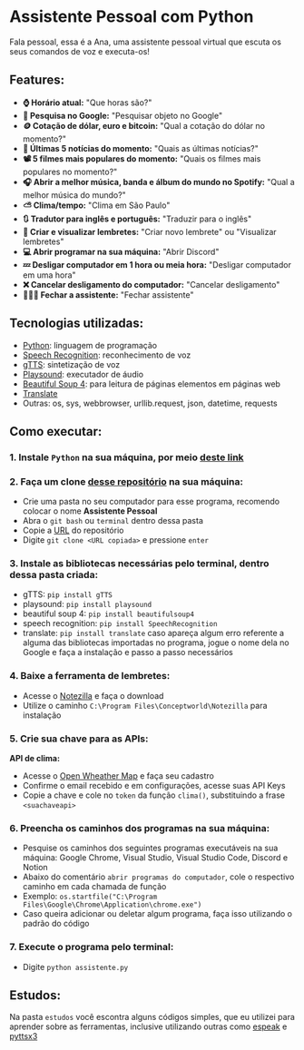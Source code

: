 # Assistente Pessoal com Python

Fala pessoal, essa é a Ana, uma assistente pessoal virtual que escuta os seus comandos de voz e executa-os!

## Features:
* **⌚ Horário atual:** "Que horas são?"<br>
* **🔎 Pesquisa no Google:** "Pesquisar objeto no Google"<br>
* **🪙 Cotação de dólar, euro e bitcoin:** "Qual a cotação do dólar no momento?"<br>
* **📰 Últimas 5 notícias do momento:** "Quais as últimas notícias?"<br>
* **📽️ 5 filmes mais populares do momento:** "Quais os filmes mais populares no momento?"<br>
* **🎧 Abrir a melhor música, banda e álbum do mundo no Spotify:** "Qual a melhor música do mundo?"<br>
* **⛅ Clima/tempo:** "Clima em São Paulo"<br>
* **🔃 Tradutor para inglês e português:** "Traduzir para o inglês"<br>
* **📒 Criar e visualizar lembretes:** "Criar novo lembrete" ou "Visualizar lembretes"<br>
* **💻 Abrir programar na sua máquina:** "Abrir Discord"<br>
* **💤 Desligar computador em 1 hora ou meia hora:** "Desligar computador em uma hora"<br>
* **❌ Cancelar desligamento do computador:** "Cancelar desligamento"<br>
* **🙋🏽‍♀️ Fechar a assistente:** "Fechar assistente"

## Tecnologias utilizadas:

* [Python](https://www.python.org/): linguagem de programação
* [Speech Recognition](https://pypi.org/project/SpeechRecognition/): reconhecimento de voz
* [gTTS](https://pypi.org/project/gTTS/): sintetização de voz
* [Playsound](https://pypi.org/project/playsound/): executador de áudio
* [Beautiful Soup 4](https://pypi.org/project/beautifulsoup4/): para leitura de páginas elementos em páginas web
* [Translate](https://pypi.org/project/translate/)
* Outras: os, sys, webbrowser, urllib.request, json, datetime, requests

## Como executar:

### **1. Instale `Python` na sua máquina, por meio [deste link](https://www.python.org/)**

### **2. Faça um clone [desse repositório](https://github.com/rafaballerini/AssistentePessoal.git) na sua máquina:**

* Crie uma pasta no seu computador para esse programa, recomendo colocar o nome **Assistente Pessoal**
* Abra o `git bash` ou `terminal` dentro dessa pasta
* Copie a [URL](https://github.com/rafaballerini/AssistentePessoal.git) do repositório
* Digite `git clone <URL copiada>` e pressione `enter`

### **3. Instale as bibliotecas necessárias pelo terminal, dentro dessa pasta criada:**

* gTTS: `pip install gTTS`
* playsound: `pip install playsound`
* beautiful soup 4: `pip install beautifulsoup4`
* speech recognition: `pip install SpeechRecognition`
* translate: `pip install translate`
caso apareça algum erro referente a alguma das bibliotecas importadas no programa, jogue o nome dela no Google e faça a instalação e passo a passo necessários

### **4. Baixe a ferramenta de lembretes:**
* Acesse o [Notezilla](https://www.conceptworld.com/Notezilla) e faça o download
* Utilize o caminho `C:\Program Files\Conceptworld\Notezilla` para instalação

### **5. Crie sua chave para as APIs:**

**API de clima:**
* Acesse o [Open Wheather Map](https://openweathermap.org/) e faça seu cadastro
* Confirme o email recebido e em configurações, acesse suas API Keys
* Copie a chave e cole no `token` da função `clima()`, substituindo a frase `<suachaveapi>`

### **6. Preencha os caminhos dos programas na sua máquina:**
* Pesquise os caminhos dos seguintes programas executáveis na sua máquina: Google Chrome, Visual Studio, Visual Studio Code, Discord e Notion
* Abaixo do comentário `abrir programas do computador`, cole o respectivo caminho em cada chamada de função
* Exemplo: `os.startfile("C:\Program Files\Google\Chrome\Application\chrome.exe")`
* Caso queira adicionar ou deletar algum programa, faça isso utilizando o padrão do código

### **7. Execute o programa pelo terminal:**
* Digite `python assistente.py`

## Estudos:

Na pasta `estudos` você escontra alguns códigos simples, que eu utilizei para aprender sobre as ferramentas, inclusive utilizando outras como [espeak](https://espeak.sourceforge.net/) e [pyttsx3](https://pypi.org/project/pyttsx3/)